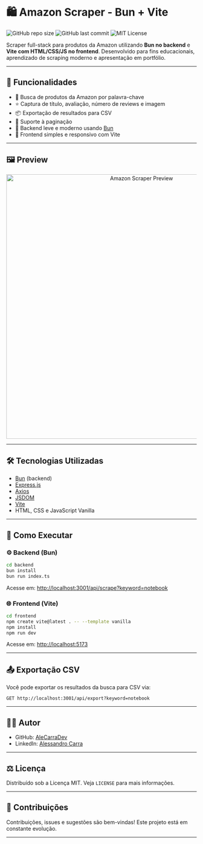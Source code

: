 # 🛍️ Amazon Scraper - Bun + Vite

![GitHub repo size](https://img.shields.io/github/repo-size/AleCarraDev/amazon-scraper-bun-vite)
![GitHub last commit](https://img.shields.io/github/last-commit/AleCarraDev/amazon-scraper-bun-vite)
![MIT License](https://img.shields.io/badge/license-MIT-green)

Scraper full-stack para produtos da Amazon utilizando **Bun no backend** e **Vite com HTML/CSS/JS no frontend**. Desenvolvido para fins educacionais, aprendizado de scraping moderno e apresentação em portfólio.

---

## 🚀 Funcionalidades

- 🔎 Busca de produtos da Amazon por palavra-chave
- ⭐ Captura de título, avaliação, número de reviews e imagem
- 📦 Exportação de resultados para CSV
- 📄 Suporte à paginação
- 🧠 Backend leve e moderno usando [Bun](https://bun.sh/)
- 🎨 Frontend simples e responsivo com Vite

---

## 🖼️ Preview

<p align="center">
  <img src="https://user-images.githubusercontent.com/placeholder/scraper-preview.png" width="700" alt="Amazon Scraper Preview">
</p>

---

## 🛠️ Tecnologias Utilizadas

- [Bun](https://bun.sh/) (backend)
- [Express.js](https://expressjs.com/)
- [Axios](https://axios-http.com/)
- [JSDOM](https://github.com/jsdom/jsdom)
- [Vite](https://vitejs.dev/)
- HTML, CSS e JavaScript Vanilla

---

## 🧪 Como Executar

### ⚙️ Backend (Bun)

```bash
cd backend
bun install
bun run index.ts
```

Acesse em: [http://localhost:3001/api/scrape?keyword=notebook](http://localhost:3001/api/scrape?keyword=notebook)

### 🌐 Frontend (Vite)

```bash
cd frontend
npm create vite@latest . -- --template vanilla
npm install
npm run dev
```

Acesse em: [http://localhost:5173](http://localhost:5173)

---

## 📤 Exportação CSV

Você pode exportar os resultados da busca para CSV via:

```
GET http://localhost:3001/api/export?keyword=notebook
```

---

## 🧑‍💻 Autor

- GitHub: [AleCarraDev](https://github.com/AleCarraDev)
- LinkedIn: [Alessandro Carra](https://www.linkedin.com/in/alessandro-carra-1495a958/)

---

## ⚖️ Licença

Distribuído sob a Licença MIT. Veja `LICENSE` para mais informações.

---

## 💬 Contribuições

Contribuições, issues e sugestões são bem-vindas! Este projeto está em constante evolução.

---
